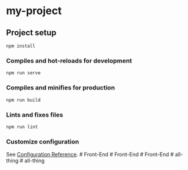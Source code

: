 # my-project

## Project setup
```
npm install
```

### Compiles and hot-reloads for development
```
npm run serve
```

### Compiles and minifies for production
```
npm run build
```

### Lints and fixes files
```
npm run lint
```

### Customize configuration
See [Configuration Reference](https://cli.vuejs.org/config/).
#   F r o n t - E n d  
 #   F r o n t - E n d  
 #   F r o n t - E n d  
 #   a l l - t h i n g  
 #   a l l - t h i n g  
 